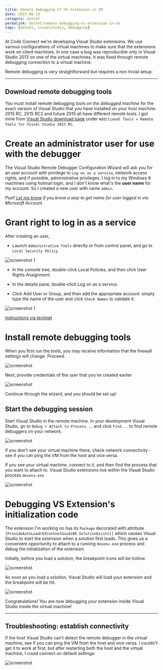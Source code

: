 ```yaml
---
title: Remote debugging of VS extension in VM
date: 2015-06-23
category: dotnet
permalink: dotnet/remote-debugging-vs-extension-in-vm
tags: [dotnet, visualstudio, debugging]
---
```


At Code Connect we're developing Visual Studio extensions. We use various configurations of virtual machines to make sure that the extensions work on client machines. In one case a bug was reproducible only in Visual Studio 2013 on one of the virtual machines. It was fixed through remote debugging connection to a virtual machine. 

Remote debugging is very straightforward but requires a non trivial setup:

***

Download remote debugging tools
---

You must install remote debugging tools *on the debugged machine* for the exact version of Visual Studio that you have installed on your *host machine*. 2015 RC, 2015 RC2 and future 2015 all have different remote tools. I got mine from [Visual Studio download page](https://www.visualstudio.com/en-us/downloads/visual-studio-2015-downloads-vs.aspx) under `Additional Tools > Remote Tools for Visual Studio 2015 RC`.

Create an administrator user for use with the debugger
===

The Visual Studio Remote Debugger Configuration Wizard will ask you for an user account with privilege to `Log on as a service`, network access rights, and if possible, administrative privileges. I log in to my Windows 8 machines using hotmail login, and I don't know what's the **user name** for my account. So I created a new user with name `admin`.

*Psst! [Let me know](https://twitter.com/HiAmadeus) if you know a way to get name for user logged in via Microsoft Account.*

Grant right to log in as a service
===

After creating an user, 

* Launch `Administrative Tools` directly or from control panel, and go to `Local Security Policy`

![screenshot 1](/blogData/remote-debugging-vs-extension-in-vm/beforeWizard.png)

* In the console tree, double-click Local Policies, and then click User Rights Assignment.

* In the details pane, double-click Log on as a service.

* Click Add User or Group, and then add the appropriate account: simply type the name of the user and click `Check Names` to validate it.

![screenshot 1](/blogData/remote-debugging-vs-extension-in-vm/beforeWizard2.png)

[Instructions via technet](https://technet.microsoft.com/en-ca/library/cc794944(v=ws.10).aspx)

Install remote debugging tools
===

When you first run the tools, you may receive information that the firewall settings will change. Proceed.

![screenshot](/blogData/remote-debugging-vs-extension-in-vm/firewall.png)

Next, provide credentials of the user that you've created earlier

![screenshot](/blogData/remote-debugging-vs-extension-in-vm/wizard1.PNG)

Continue through the wizard, and you should be set up!

Start the debugging session
---

Start Visual Studio in the remote machine. In your development Visual Studio, go to `Debug > Attach to Process...` and click `Find...` to find remote debuggers on your network. 

![screenshot](/blogData/remote-debugging-vs-extension-in-vm/attach.png)

If you don't see your virtual machine there, check network connectivity - see if you can ping the VM from the host and vice versa.

If you see your virtual machine, connect to it, and then find the process that you want to attach to. Visual Studio extensions live within the Visual Studio process `devenv.exe`

![screenshot](/blogData/remote-debugging-vs-extension-in-vm/attach2.png)

Debugging VS Extension's initialization code
===

The extension I'm working on has its `Package` decorated with attribute `[ProvideAutoLoad(UIContextGuids80.SolutionExists)]` which causes Visual Studio to start the extension when a solution first loads. This gives us a convenient opportunity to attach to a running `devenv.exe` process and debug the initialization of the extension.

Initially, before you load a solution, the breakpoint icons will be hollow. 

![screenshot](/blogData/remote-debugging-vs-extension-in-vm/breakpoint1.PNG)

As soon as you load a solution, Visual Studio will load your extension and the breakpoint will be hit.

![screenshot](/blogData/remote-debugging-vs-extension-in-vm/breakpoint2.PNG)

Congratulations! You are now debugging your extension inside Visual Studio inside the virtual machine!

***

Troubleshooting: establish connectivity
---

If the host Visual Studio can't detect the remote debugger in the virtual machine, see if you can ping the VM from the host and vice versa. I couldn't get it to work at first, but after restarting both the host and the virtual machine, I could connect on default settings:

![screenshot](/blogData/remote-debugging-vs-extension-in-vm/vmsettings.png)